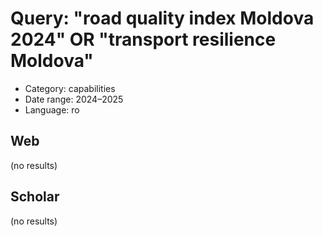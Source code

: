 # Query: "road quality index Moldova 2024" OR "transport resilience Moldova"
- Category: capabilities
- Date range: 2024–2025
- Language: ro

## Web

(no results)

## Scholar

(no results)

